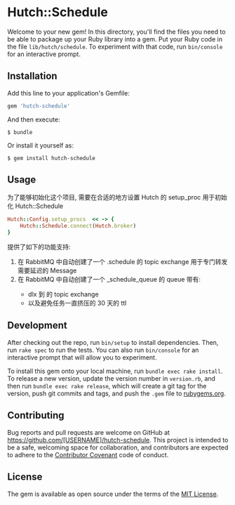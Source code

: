 # Hutch::Schedule

Welcome to your new gem! In this directory, you'll find the files you need to be able to package up your Ruby library into a gem. Put your Ruby code in the file `lib/hutch/schedule`. To experiment with that code, run `bin/console` for an interactive prompt.

## Installation

Add this line to your application's Gemfile:

```ruby
gem 'hutch-schedule'
```

And then execute:

    $ bundle

Or install it yourself as:

    $ gem install hutch-schedule

## Usage

为了能够初始化这个项目, 需要在合适的地方设置 Hutch 的 setup_proc 用于初始化 Hutch::Schedule

```ruby
Hutch::Config.setup_procs  << -> {
	Hutch::Schedule.connect(Hutch.broker)
}
```

提供了如下的功能支持:
1. 在 RabbitMQ 中自动创建了一个 <hutch>.schedule 的 topic exchange 用于专门转发需要延迟的 Message
2. 在 RabbitMQ 中自动创建了一个 <hutch>_schedule_queue 的 queue 带有:
   - dlx 到 <hutch> 的 topic exchange
   - 以及避免任务一直挤压的 30 天的 ttl

## Development

After checking out the repo, run `bin/setup` to install dependencies. Then, run `rake spec` to run the tests. You can also run `bin/console` for an interactive prompt that will allow you to experiment.

To install this gem onto your local machine, run `bundle exec rake install`. To release a new version, update the version number in `version.rb`, and then run `bundle exec rake release`, which will create a git tag for the version, push git commits and tags, and push the `.gem` file to [rubygems.org](https://rubygems.org).

## Contributing

Bug reports and pull requests are welcome on GitHub at https://github.com/[USERNAME]/hutch-schedule. This project is intended to be a safe, welcoming space for collaboration, and contributors are expected to adhere to the [Contributor Covenant](http://contributor-covenant.org) code of conduct.


## License

The gem is available as open source under the terms of the [MIT License](http://opensource.org/licenses/MIT).

